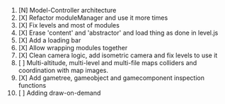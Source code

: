 1. [N] Model-Controller architecture
2. [X] Refactor moduleManager and use it more times
3. [X] Fix levels and most of modules
4. [X] Erase 'content' and 'abstractor' and load thing as done in level.js
5. [X] Add a loading bar
6. [X] Allow wrapping modules together
7. [X] Clean camera logic, add isometric camera and fix levels to use it
8. [ ] Multi-altitude, multi-level and multi-file maps colliders and coordination with map images.
9. [X] Add gametree, gameobject and gamecomponent inspection functions
10. [ ] Adding draw-on-demand
